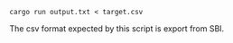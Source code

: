 ```
cargo run output.txt < target.csv
```

The csv format expected by this script is export from SBI.